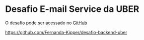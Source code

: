 # Desafio E-mail Service da UBER

O desafio pode ser acessado no [GitHub](https://github.com/uber-archive/coding-challenge-tools/blob/master/coding_challenge.md)


https://github.com/Fernanda-Kipper/desafio-backend-uber
